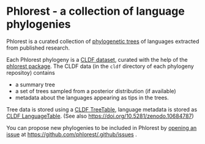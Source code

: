 # Phlorest - a collection of language phylogenies

Phlorest is a curated collection of [phylogenetic trees](https://en.wikipedia.org/wiki/Phylogenetic_tree) of languages
extracted from published research.

Each Phlorest phylogeny is a [CLDF dataset](https://cldf.clld.org), curated with the help of the [phlorest package](https://github.com/phlorest/phlorest).
The CLDF data (in the `cldf` directory of each phylogeny repositoy) contains
- a summary tree
- a set of trees sampled from a posterior distribution (if available)
- metadata about the languages appearing as tips in the trees.

Tree data is stored using a [CLDF TreeTable](https://github.com/cldf/cldf/tree/master/components/trees), language metadata is stored as [CLDF LanguageTable](https://github.com/cldf/cldf/tree/master/components/languages). (See also https://doi.org/10.5281/zenodo.10684787)

You can propose new phylogenies to be included in Phlorest by [opening an issue](https://github.com/phlorest/.github/issues) at https://github.com/phlorest/.github/issues .
